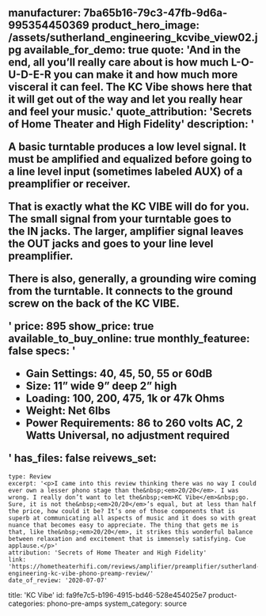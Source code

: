manufacturer: 7ba65b16-79c3-47fb-9d6a-995354450369
product_hero_image: /assets/sutherland_engineering_kcvibe_view02.jpg
available_for_demo: true
quote: 'And in the end, all you’ll really care about is how much L-O-U-D-E-R you can make it and how much more visceral it can feel. The KC Vibe shows here that it will get out of the way and let you really hear and feel your music.'
quote_attribution: 'Secrets of Home Theater and High Fidelity'
description: '<p>A basic turntable produces a low level signal. It must be amplified and equalized before going to a line level input (sometimes labeled AUX) of a preamplifier or receiver.</p><p>That is exactly what the&nbsp;KC VIBE&nbsp;will do for you. The small signal from your turntable goes to the&nbsp;IN&nbsp;jacks. The larger, amplifier signal leaves the&nbsp;OUT&nbsp;jacks and goes to your line level preamplifier.</p><p>There is also, generally, a grounding wire coming from the turntable. It connects to the ground screw on the back of the&nbsp;KC VIBE.</p>'
price: 895
show_price: true
available_to_buy_online: true
monthly_featuree: false
specs: '<ul><li>Gain Settings: 40, 45, 50, 55 or 60dB<br></li><li>Size: 11” wide 9” deep 2” high<br></li><li>Loading: 100, 200, 475, 1k or 47k Ohms<br></li><li>Weight: Net 6lbs&nbsp;<br></li><li>Power Requirements: 86 to 260 volts AC, 2 Watts Universal, no adjustment required<br></li></ul>'
has_files: false
reivews_set:
  -
    type: Review
    excerpt: '<p>I came into this review thinking there was no way I could ever own a lesser phono stage than the&nbsp;<em>20/20</em>. I was wrong. I really don’t want to let the&nbsp;<em>KC Vibe</em>&nbsp;go. Sure, it is not the&nbsp;<em>20/20</em>’s equal, but at less than half the price, how could it be? It’s one of those components that is superb at communicating all aspects of music and it does so with great nuance that becomes easy to appreciate. The thing that gets me is that, like the&nbsp;<em>20/20</em>, it strikes this wonderful balance between relaxation and excitement that is immensely satisfying. Cue applause.</p>'
    attribution: 'Secrets of Home Theater and High Fidelity'
    link: 'https://hometheaterhifi.com/reviews/amplifier/preamplifier/sutherland-engineering-kc-vibe-phono-preamp-review/'
    date_of_review: '2020-07-07'
title: 'KC Vibe'
id: fa9fe7c5-b196-4915-bd46-528e454025e7
product-categories: phono-pre-amps
system_category: source
